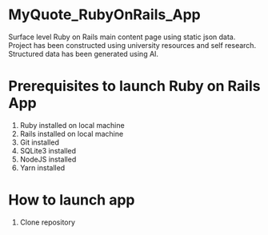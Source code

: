 # MyQuote_RubyOnRails_App
Surface level Ruby on Rails main content page using static json data.
Project has been constructed using university resources and self research.
Structured data has been generated using AI.

# Prerequisites to launch Ruby on Rails App
1. Ruby installed on local machine
2. Rails installed on local machine
3. Git installed
4. SQLite3 installed
5. NodeJS installed
6. Yarn installed

# How to launch app
1. Clone repository
